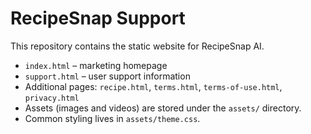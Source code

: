 # RecipeSnap Support

This repository contains the static website for RecipeSnap AI.

- `index.html` – marketing homepage
- `support.html` – user support information
- Additional pages: `recipe.html`, `terms.html`, `terms-of-use.html`, `privacy.html`
- Assets (images and videos) are stored under the `assets/` directory.
- Common styling lives in `assets/theme.css`.
